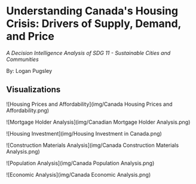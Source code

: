 # Understanding Canada's Housing Crisis: Drivers of Supply, Demand, and Price

*A Decision Intelligence Analysis of SDG 11 - Sustainable Cities and Communities*

By: Logan Pugsley

## Visualizations

![Housing Prices and Affordability](img/Canada Housing Prices and Affordability.png)

![Mortgage Holder Analysis](img/Canadian Mortgage Holder Analysis.png)

![Housing Investment](img/Housing Investment in Canada.png)

![Construction Materials Analysis](img/Canada Construction Materials Analysis.png)

![Population Analysis](img/Canada Population Analysis.png)

![Economic Analysis](img/Canada Economic Analysis.png)